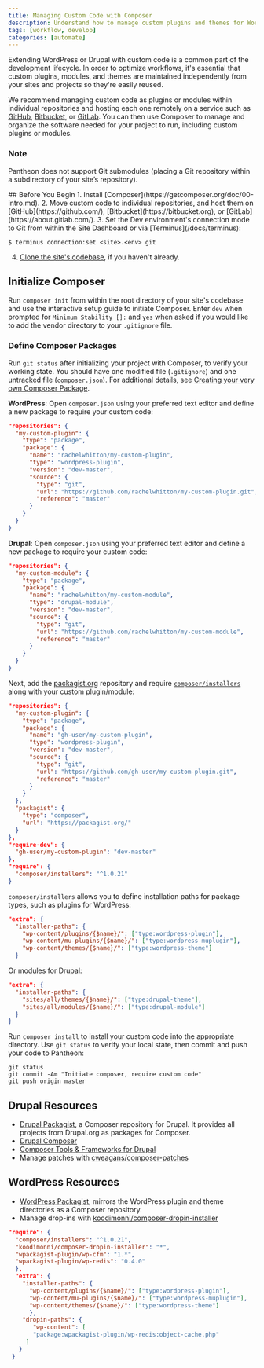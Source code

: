 ```yaml
---
title: Managing Custom Code with Composer
description: Understand how to manage custom plugins and themes for WordPress sites using Composer.
tags: [workflow, develop]
categories: [automate]
---
```

Extending WordPress or Drupal with custom code is a common part of the development lifecycle. In order to optimize workflows, it's essential that custom plugins, modules, and themes are maintained independently from your sites and projects so they're easily reused.

We recommend managing custom code as plugins or modules within individual repositories and hosting each one remotely on a service such as [GitHub](https://github.com/), [Bitbucket](https://bitbucket.org), or [GitLab](https://about.gitlab.com/). You can then use Composer to manage and organize the software needed for your project to run, including custom plugins or modules.

<div class="alert alert-info">
<h3 class="info">Note</h3>
<p>Pantheon does not support Git submodules (placing a Git repository within a subdirectory of your site’s repository).</p>
</div>
## Before You Begin
1. Install [Composer](https://getcomposer.org/doc/00-intro.md).
2. Move custom code to individual repositories, and host them on [GitHub](https://github.com/), [Bitbucket](https://bitbucket.org), or [GitLab](https://about.gitlab.com/).
3. Set the Dev environment's connection mode to Git from within the Site Dashboard or via [Terminus](/docs/terminus):

 ```nohighlight
 $ terminus connection:set <site>.<env> git
 ```

4. [Clone the site's codebase](/docs/git/#clone-your-site-codebase), if you haven't already.

## Initialize Composer
Run `composer init` from within the root directory of your site's codebase and use the interactive setup guide to initiate Composer. Enter `dev` when prompted for `Minimum Stability []:` and `yes` when asked if you would like to add the vendor directory to your `.gitignore` file.

### Define Composer Packages
Run `git status` after initializing your project with Composer, to verify your working state. You should have one modified file (`.gitignore`) and one untracked file (`composer.json`). For additional details, see [Creating your very own Composer Package](http://knpuniversity.com/screencast/question-answer-day/create-composer-package).

**WordPress**: Open `composer.json` using your preferred text editor and define a new package to require your custom code:  

```json
"repositories": {
  "my-custom-plugin": {
    "type": "package",
    "package": {
      "name": "rachelwhitton/my-custom-plugin",
      "type": "wordpress-plugin",
      "version": "dev-master",
      "source": {
        "type": "git",
        "url": "https://github.com/rachelwhitton/my-custom-plugin.git",
        "reference": "master"
      }
    }
  }
}
```

**Drupal**: Open `composer.json` using your preferred text editor and define a new package to require your custom code:  

```json
"repositories": {
  "my-custom-module": {
    "type": "package",
    "package": {
      "name": "rachelwhitton/my-custom-module",
      "type": "drupal-module",
      "version": "dev-master",
      "source": {
        "type": "git",
        "url": "https://github.com/rachelwhitton/my-custom-module",
        "reference": "master"
      }
    }
  }
}
```

Next, add the [packagist.org](https://packagist.org/) repository and require [`composer/installers`](https://github.com/composer/installers) along with your custom plugin/module:

```json
"repositories": {
  "my-custom-plugin": {
    "type": "package",
    "package": {
      "name": "gh-user/my-custom-plugin",
      "type": "wordpress-plugin",
      "version": "dev-master",
      "source": {
        "type": "git",
        "url": "https://github.com/gh-user/my-custom-plugin.git",
        "reference": "master"
      }
    }
  },
  "packagist": {
    "type": "composer",
    "url": "https://packagist.org/"
  }
},
"require-dev": {
  "gh-user/my-custom-plugin": "dev-master"
},
"require": {
  "composer/installers": "^1.0.21"
}
```
`composer/installers` allows you to define installation paths for package types, such as plugins for WordPress:
```json
"extra": {
  "installer-paths": {
    "wp-content/plugins/{$name}/": ["type:wordpress-plugin"],
    "wp-content/mu-plugins/{$name}/": ["type:wordpress-muplugin"],
    "wp-content/themes/{$name}/": ["type:wordpress-theme"]
  }
```
Or modules for Drupal:
```json
"extra": {
  "installer-paths": {
    "sites/all/themes/{$name}/": ["type:drupal-theme"],
    "sites/all/modules/{$name}/": ["type:drupal-module"]
  }
}
```
Run `composer install` to install your custom code into the appropriate directory. Use `git status` to verify your local state, then commit and push your code to Pantheon:
```
git status
git commit -Am "Initiate composer, require custom code"
git push origin master
```

## Drupal Resources

- [Drupal Packagist](https://packagist.drupal-composer.org/), a Composer repository for Drupal. It provides all projects from Drupal.org as packages for Composer.
- [Drupal Composer](http://drupal-composer.org/)
- [Composer Tools & Frameworks for Drupal](http://www.slideshare.net/GetPantheon/composer-tools-and-frameworks-for-drupal-20-may)
- Manage patches with [cweagans/composer-patches](https://github.com/cweagans/composer-patches)

## WordPress Resources
- [WordPress Packagist](https://wpackagist.org), mirrors the WordPress plugin and theme directories as a Composer repository.
-  Manage drop-ins with [koodimonni/composer-dropin-installer](https://github.com/Koodimonni/Composer-Dropin-Installer)

 ```json
 "require": {
   "composer/installers": "^1.0.21",
   "koodimonni/composer-dropin-installer": "*",
   "wpackagist-plugin/wp-cfm": "1.*",
   "wpackagist-plugin/wp-redis": "0.4.0"
   },
   "extra": {
     "installer-paths": {
       "wp-content/plugins/{$name}/": ["type:wordpress-plugin"],
       "wp-content/mu-plugins/{$name}/": ["type:wordpress-muplugin"],
       "wp-content/themes/{$name}/": ["type:wordpress-theme"]
       },
     "dropin-paths": {
        "wp-content": [
        "package:wpackagist-plugin/wp-redis:object-cache.php"
      ]
    }
  }
 ```
